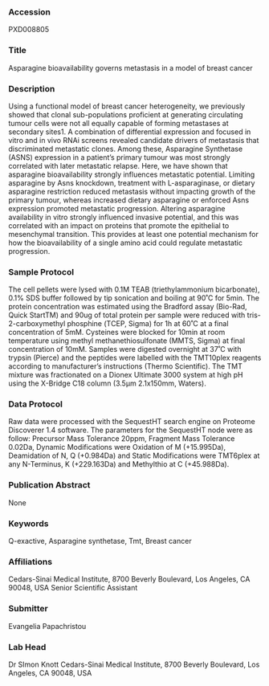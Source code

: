 ### Accession
PXD008805

### Title
Asparagine bioavailability governs metastasis in a model of breast cancer

### Description
Using a functional model of breast cancer heterogeneity, we previously showed that clonal sub-populations proficient at generating circulating tumour cells were not all equally capable of forming metastases at secondary sites1. A combination of differential expression and focused in vitro and in vivo RNAi screens revealed candidate drivers of metastasis that discriminated metastatic clones. Among these, Asparagine Synthetase (ASNS) expression in a patient’s primary tumour was most strongly correlated with later metastatic relapse. Here, we have shown that asparagine bioavailability strongly influences metastatic potential.  Limiting asparagine by Asns knockdown, treatment with L-asparaginase, or dietary asparagine restriction reduced metastasis without impacting growth of the primary tumour, whereas increased dietary asparagine or enforced Asns expression promoted metastatic progression. Altering asparagine availability in vitro strongly influenced invasive potential, and this was correlated with an impact on proteins that promote the epithelial to mesenchymal transition. This provides at least one potential mechanism for how the bioavailability of a single amino acid could regulate metastatic progression.

### Sample Protocol
The cell pellets were lysed with 0.1M TEAB (triethylammonium bicarbonate), 0.1% SDS buffer followed by tip sonication and boiling at 90˚C for 5min. The protein concentration was estimated using the Bradford assay (Bio-Rad, Quick StartTM) and 90ug of total protein per sample were reduced with tris-2-carboxymethyl phosphine (ΤCEP, Sigma) for 1h at 60˚C at a final concentration of 5mM. Cysteines were blocked for 10min at room temperature using methyl methanethiosulfonate (MMTS, Sigma) at final concentration of 10mM. Samples were digested overnight at 37˚C with trypsin (Pierce) and the peptides were labelled with the TMT10plex reagents according to manufacturer’s instructions (Thermo Scientific). The TMT mixture was fractionated on a Dionex Ultimate 3000 system at high pH using the X-Bridge C18 column (3.5μm 2.1x150mm, Waters).

### Data Protocol
Raw data were processed with the SequestHT search engine on Proteome Discoverer 1.4 software. The parameters for the SequestHT node were as follow: Precursor Mass Tolerance 20ppm, Fragment Mass Tolerance 0.02Da, Dynamic Modifications were Oxidation of M (+15.995Da), Deamidation of N, Q (+0.984Da) and Static Modifications were TMT6plex at any N-Terminus, K (+229.163Da) and  Methylthio at C (+45.988Da).

### Publication Abstract
None

### Keywords
Q-exactive, Asparagine synthetase, Tmt, Breast cancer

### Affiliations
Cedars-Sinai Medical Institute, 8700 Beverly Boulevard, Los Angeles, CA 90048, USA
Senior Scientific Assistant

### Submitter
Evangelia Papachristou

### Lab Head
Dr SImon Knott
Cedars-Sinai Medical Institute, 8700 Beverly Boulevard, Los Angeles, CA 90048, USA


